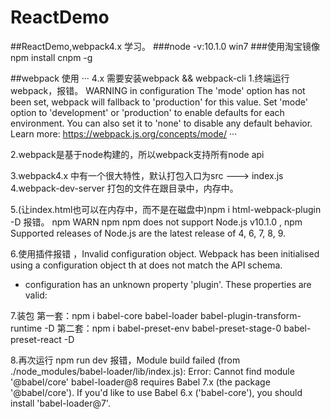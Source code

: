 # ReactDemo
##ReactDemo,webpack4.x 学习。
###node -v:10.1.0 win7
###使用淘宝镜像   npm install cnpm -g

##webpack 使用
···
4.x 需要安装webpack && webpack-cli
1.终端运行webpack，报错。
WARNING in configuration
The 'mode' option has not been set, webpack will fallback to 'production' for this value. Set 'mode' option to 'development' or 'production' to enable defaults for each environment.
You can also set it to 'none' to disable any default behavior. Learn more: https://webpack.js.org/concepts/mode/
···

2.webpack是基于node构建的，所以webpack支持所有node api 

3.webpack4.x 中有一个很大特性，默认打包入口为src ---> index.js
4.webpack-dev-server  打包的文件在跟目录中，内存中。

5.(让index.html也可以在内存中，而不是在磁盘中)npm i html-webpack-plugin -D  报错。   npm WARN npm npm does not support Node.js v10.1.0 , npm Supported releases of Node.js are the latest release of 4, 6, 7, 8, 9.

6.使用插件报错  ，Invalid configuration object. Webpack has been initialised using a configuration object th
at does not match the API schema.
 - configuration has an unknown property 'plugin'. These properties are valid:

 7.装包 第一套：npm i babel-core babel-loader babel-plugin-transform-runtime -D
 第二套：npm i babel-preset-env babel-preset-stage-0 babel-preset-react -D


 8.再次运行 npm run dev 报错，Module build failed (from ./node_modules/babel-loader/lib/index.js):
Error: Cannot find module '@babel/core'
 babel-loader@8 requires Babel 7.x (the package '@babel/core'). If you'd like to use Babel 6.x ('babel-core'), you should install 'babel-loader@7'.

 
